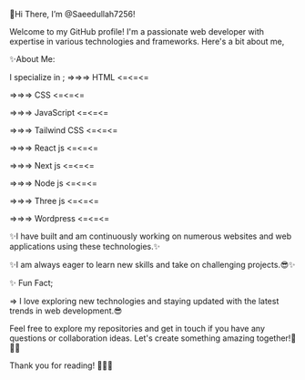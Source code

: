 🤗Hi There, I’m @Saeedullah7256!

Welcome to my GitHub profile! I'm a passionate web developer with expertise in various technologies and frameworks. Here's a bit about me,

✨About Me:

I specialize in ;
=>=>=> HTML <=<=<=

=>=>=> CSS <=<=<=

=>=>=> JavaScript <=<=<=

=>=>=> Tailwind CSS <=<=<=

=>=>=> React js <=<=<=

=>=>=> Next js <=<=<=

=>=>=> Node js <=<=<=

=>=>=> Three js <=<=<=

=>=>=> Wordpress <=<=<=

✨I have built and am continuously working on numerous websites and web applications using these technologies.✨

✨I am always eager to learn new skills and take on challenging projects.😎✨

✨ Fun Fact;

=> I love exploring new technologies and staying updated with the latest trends in web development.😎

Feel free to explore my repositories and get in touch if you have any questions or collaboration ideas. Let's create something amazing together!🤗🤗🤗

Thank you for reading! 👩🏻‍💻


<!---
Saeedullah7256/Saeedullah7256 is a ✨ special ✨ repository because its `README.md` (this file) appears on your GitHub profile.
You can click the Preview link to take a look at your changes.
--->
